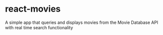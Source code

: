 # react-movies
A simple app that queries and displays movies from the Movie Database API with real time search functionality
